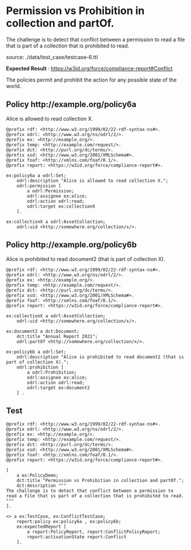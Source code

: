 # Permission vs Prohibition in collection and partOf.

 The challenge is to detect that conflict between a permission to read a file that is part of a collection that is prohibited to read. 

source: ./data/test_case/testcase-6.ttl

**Expected Result** : https://w3id.org/force/compliance-report#Conflict

The policies permit and prohibit the action for any possible state of the world.

<h2>Policy <span>http://example.org/policy6a</span></h2>

Alice is allowed to read collection X.

```
@prefix rdf: <http://www.w3.org/1999/02/22-rdf-syntax-ns#>.
@prefix odrl: <http://www.w3.org/ns/odrl/2/>.
@prefix ex: <http://example.org/>.
@prefix temp: <http://example.com/request/>.
@prefix dct: <http://purl.org/dc/terms/>.
@prefix xsd: <http://www.w3.org/2001/XMLSchema#>.
@prefix foaf: <http://xmlns.com/foaf/0.1/>.
@prefix report: <https://w3id.org/force/compliance-report#>.

ex:policy6a a odrl:Set;
    odrl:description "Alice is allowed to read collection X.";
    odrl:permission [
        a odrl:Permission;
        odrl:assignee ex:alice;
        odrl:action odrl:read;
        odrl:target ex:collectionX
    ].

ex:collectionX a odrl:AssetCollection;
    odrl:uid <http://somewhere.org/collection/x/>.
```

<h2>Policy <span>http://example.org/policy6b</span></h2>

Alice is prohibited to read document2 (that is part of collection X).

```
@prefix rdf: <http://www.w3.org/1999/02/22-rdf-syntax-ns#>.
@prefix odrl: <http://www.w3.org/ns/odrl/2/>.
@prefix ex: <http://example.org/>.
@prefix temp: <http://example.com/request/>.
@prefix dct: <http://purl.org/dc/terms/>.
@prefix xsd: <http://www.w3.org/2001/XMLSchema#>.
@prefix foaf: <http://xmlns.com/foaf/0.1/>.
@prefix report: <https://w3id.org/force/compliance-report#>.

ex:collectionX a odrl:AssetCollection;
    odrl:uid <http://somewhere.org/collection/x/>.

ex:document2 a dct:Document;
    dct:title "Annual Report 2021";
    odrl:partOf <http://somewhere.org/collection/x/>.

ex:policy6b a odrl:Set;
    odrl:description "Alice is prohibited to read document2 (that is part of collection X).";
    odrl:prohibition [
        a odrl:Prohibition;
        odrl:assignee ex:alice;
        odrl:action odrl:read;
        odrl:target ex:document2 
    ] .
```

## Test

```
@prefix rdf: <http://www.w3.org/1999/02/22-rdf-syntax-ns#>.
@prefix odrl: <http://www.w3.org/ns/odrl/2/>.
@prefix ex: <http://example.org/>.
@prefix temp: <http://example.com/request/>.
@prefix dct: <http://purl.org/dc/terms/>.
@prefix xsd: <http://www.w3.org/2001/XMLSchema#>.
@prefix foaf: <http://xmlns.com/foaf/0.1/>.
@prefix report: <https://w3id.org/force/compliance-report#>.

[
    a ex:PolicyDemo;
    dct:title "Permission vs Prohibition in collection and partOf.";
    dct:description """
The challenge is to detect that conflict between a permission to
read a file that is part of a collection that is prohibited to read.
""" 
].
    
<> a ex:TestCase, ex:ConflictTestCase;
    report:policy ex:policy6a , ex:policy6b;
    ex:expectedReport [
        a report:PolicyReport, report:ConflictPolicyReport;
        report:activationState report:Conflict
    ].

```
